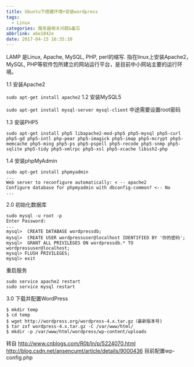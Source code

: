 ```yaml
---
title: Ubuntu下搭建环境+安装wordpress
tags:
  - Linux
categories: 服务器相关问题&备忘
abbrlink: a6e1042e
date: 2017-04-15 16:35:10
---
```


LAMP 是Linux, Apache, MySQL, PHP, perl的缩写. 指在linux上安装Apache2，MySQL, PHP等软件包所建立的网站运行平台，是目前中小网站主要的运行环境。

1.1 安装Apache2

`sudo apt-get install apache2`
1.2 安装MySQL5

`sudo apt-get install mysql-server mysql-client`
中途需要设置root密码

1.3 安装PHP5

```
sudo apt-get install php5 libapache2-mod-php5 php5-mysql php5-curl php5-gd php5-intl php-pear php5-imagick php5-imap php5-mcrypt php5-memcache php5-ming php5-ps php5-pspell php5-recode php5-snmp php5-sqlite php5-tidy php5-xmlrpc php5-xsl php5-xcache libssh2-php 
```
1.4 安装phpMyAdmin

```
sudo apt-get install phpmyadmin
...
Web server to reconfigure automatically: < -- apache2
Configure database for phpmyadmin with dbconfig-common? <-- No 
...
```
2.0 初始化数据库
```
sudo mysql -u root -p
Enter Password:
...
mysql>  CREATE DATABASE wordpressdb;
mysql>  CREATE USER wordpressuser@localhost IDENTIFIED BY '你的密码';
mysql>  GRANT ALL PRIVILEGES ON wordpressdb.* TO wordpressuser@localhost;
mysql> FLUSH PRIVILEGES;
mysql> exit 
```
重启服务

``` 
sudo service apache2 restart
sudo service mysql restart 
```
3.0 下载并配置WordPress
```
$ mkdir temp
$ cd temp
$ wget http://wordpress.org/wordpress-4.x.tar.gz（最新版本号)
$ tar zxf wordpress-4.x.tar.gz -C /var/www/html/
$ mkdir -p /var/www/html/wordpress/wp-content/uploads
```

转自
http://www.cnblogs.com/R0b1n/p/5224070.html
http://blog.csdn.net/ansencumt/article/details/9000436
目前配置wp-config.php
